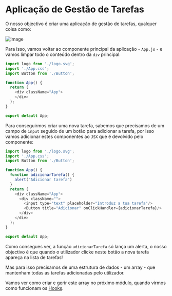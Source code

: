 # Aplicação de Gestão de Tarefas

O nosso objectivo é criar uma aplicação de gestão de tarefas, qualquer coisa como:

![image](https://user-images.githubusercontent.com/39055313/150697193-0c6b1e64-6665-4637-867c-56a9c42942aa.png)

Para isso, vamos voltar ao componente principal da aplicação - `App.js` - e vamos limpar todo o conteúdo dentro da `div` principal:

```javascript
import logo from './logo.svg';
import './App.css';
import Button from './Button';

function App() {
  return (
    <div className="App">
    </div>
  );
}

export default App;
```

Para conseguirmos criar uma nova tarefa, sabemos que precisamos de um campo de `input` seguido de um botão para adicionar a tarefa, por isso vamos adicionar estes componentes ao `JSX` que é devolvido pelo componente:

```javascript
import logo from './logo.svg';
import './App.css';
import Button from './Button';

function App() {
  function adicionarTarefa() {
    alert("Adicionar tarefa")
  }
  return (
    <div className="App">
      <div className="">
        <input type="text" placeholder="Introduz a tua tarefa"/>
        <Button title="Adicionar" onClickHandler={adicionarTarefa}/>
      </div>
    </div>
  );
}

export default App;
```

Como consegues ver, a função `adicionarTarefa` só lança um alerta, o nosso objectivo é que quando o utilizador clicke neste botão a nova tarefa apareça na lista de tarefas!

Mas para isso precisamos de uma estrutura de dados - um array - que mantenham todas as tarefas adicionadas pelo utilizador.

Vamos ver como criar e gerir este array no próximo módulo, quando virmos como funcionam os [Hooks](https://reactjs.org/docs/hooks-intro.html).
